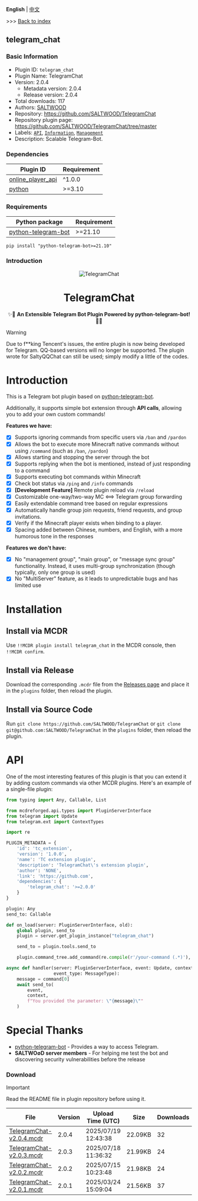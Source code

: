 **English** | [中文](readme-zh_cn.md)

\>\>\> [Back to index](/readme.md)

## telegram_chat

### Basic Information

- Plugin ID: `telegram_chat`
- Plugin Name: TelegramChat
- Version: 2.0.4
  - Metadata version: 2.0.4
  - Release version: 2.0.4
- Total downloads: 117
- Authors: [SALTWOOD](https://github.com/SALTWOOD)
- Repository: https://github.com/SALTWOOD/TelegramChat
- Repository plugin page: https://github.com/SALTWOOD/TelegramChat/tree/master
- Labels: [`API`](/labels/api/readme.md), [`Information`](/labels/information/readme.md), [`Management`](/labels/management/readme.md)
- Description: Scalable Telegram-Bot.

### Dependencies

| Plugin ID | Requirement |
| --- | --- |
| [online_player_api](/plugins/online_player_api/readme.md) | ^1.0.0 |
| [python](/plugins/python/readme.md) | \>=3.10 |

### Requirements

| Python package | Requirement |
| --- | --- |
| [python-telegram-bot](https://pypi.org/project/python-telegram-bot) | \>=21.10 |

```
pip install "python-telegram-bot>=21.10"
```

### Introduction

<div align="center">

![TelegramChat](https://socialify.git.ci/SALTWOOD/TelegramChat/image?description=1&font=Inter&forks=1&issues=1&language=1&name=1&owner=1&pattern=Plus&pulls=1&stargazers=1&theme=Auto)

# TelegramChat
✨🎉 **An Extensible Telegram Bot Plugin Powered by python-telegram-bot!** 🎉✨
</div>

> [!WARNING]  
> Due to f**king Tencent's issues, the entire plugin is now being developed for Telegram. QQ-based versions will no longer be supported.
> The plugin wrote for SaltyQQChat can still be used; simply modify a little of the codes.

# Introduction
This is a Telegram bot plugin based on [python-telegram-bot](https://github.com/python-telegram-bot/python-telegram-bot).

Additionally, it supports simple bot extension through **API calls**, allowing you to add your own custom commands!

**Features we have:**
- [x] Supports ignoring commands from specific users via `/ban` and `/pardon`
- [x] Allows the bot to execute more Minecraft native commands without using `/command` (such as `/ban`, `/pardon`)
- [x] Allows starting and stopping the server through the bot
- [x] Supports replying when the bot is mentioned, instead of just responding to a command
- [x] Supports executing bot commands within Minecraft
- [x] Check bot status via `/ping` and `/info` commands
- [x] **[Development Feature]** Remote plugin reload via `/reload`
- [x] Customizable one-way/two-way MC <==> Telegram group forwarding
- [x] Easily extendable command tree based on regular expressions
- [x] Automatically handle group join requests, friend requests, and group invitations.
- [x] Verify if the Minecraft player exists when binding to a player.
- [x] Spacing added between Chinese, numbers, and English, with a more humorous tone in the responses

**Features we don't have:**
- [x] No "management group", "main group", or "message sync group" functionality. Instead, it uses multi-group synchronization (though typically, only one group is used)
- [x] No "MultiServer" feature, as it leads to unpredictable bugs and has limited use

# Installation
## Install via MCDR
Use `!!MCDR plugin install telegram_chat` in the MCDR console, then `!!MCDR confirm`.

## Install via Release
Download the corresponding `.mcdr` file from the [Releases page](https://github.com/SALTWOOD/TelegramChat/releases) and place it in the `plugins` folder, then reload the plugin.

## Install via Source Code
Run `git clone https://github.com/SALTWOOD/TelegramChat` or `git clone git@github.com:SALTWOOD/TelegramChat` in the `plugins` folder, then reload the plugin.

# API
One of the most interesting features of this plugin is that you can extend it by adding custom commands via other MCDR plugins. Here's an example of a single-file plugin:

```Python
from typing import Any, Callable, List

from mcdreforged.api.types import PluginServerInterface
from telegram import Update
from telegram.ext import ContextTypes

import re

PLUGIN_METADATA = {
    'id': 'tc_extension',
    'version': '1.0.0',
    'name': 'TC extension plugin',
    'description': 'TelegramChat\'s extension plugin',
    'author': 'NONE',
    'link': 'https://github.com',
    'dependencies': {
        'telegram_chat': '>=2.0.0'
    }
}

plugin: Any
send_to: Callable

def on_load(server: PluginServerInterface, old):
    global plugin, send_to
    plugin = server.get_plugin_instance("telegram_chat")

    send_to = plugin.tools.send_to

    plugin.command_tree.add_command(re.compile(r'/your-command (.*)'), [str], handler)

async def handler(server: PluginServerInterface, event: Update, context: ContextTypes.DEFAULT_TYPE, command: List[str],
                  event_type: MessageType):
    message = command[0]
    await send_to(
        event,
        context,
        f"You provided the parameter: \"{message}\""
    )
```

# Special Thanks
- [python-telegram-bot](https://github.com/python-telegram-bot/python-telegram-bot) - Provides a way to access Telegram.
- **SALTWO∅D server members** - For helping me test the bot and discovering security vulnerabilities before the release

### Download

> [!IMPORTANT]
> Read the README file in plugin repository before using it.

| File | Version | Upload Time (UTC) | Size | Downloads | Operations |
| --- | --- | --- | --- | --- | --- |
| [TelegramChat-v2.0.4.mcdr](https://github.com/SALTWOOD/TelegramChat/releases/tag/v2.0.4) | 2.0.4 | 2025/07/19 12:43:38 | 22.09KB | 32 | [Download](https://github.com/SALTWOOD/TelegramChat/releases/download/v2.0.4/TelegramChat-v2.0.4.mcdr) |
| [TelegramChat-v2.0.3.mcdr](https://github.com/SALTWOOD/TelegramChat/releases/tag/v2.0.3) | 2.0.3 | 2025/07/18 11:36:32 | 21.99KB | 24 | [Download](https://github.com/SALTWOOD/TelegramChat/releases/download/v2.0.3/TelegramChat-v2.0.3.mcdr) |
| [TelegramChat-v2.0.2.mcdr](https://github.com/SALTWOOD/TelegramChat/releases/tag/v2.0.2) | 2.0.2 | 2025/07/15 10:23:48 | 21.98KB | 24 | [Download](https://github.com/SALTWOOD/TelegramChat/releases/download/v2.0.2/TelegramChat-v2.0.2.mcdr) |
| [TelegramChat-v2.0.1.mcdr](https://github.com/SALTWOOD/TelegramChat/releases/tag/v2.0.1) | 2.0.1 | 2025/03/24 15:09:04 | 21.56KB | 37 | [Download](https://github.com/SALTWOOD/TelegramChat/releases/download/v2.0.1/TelegramChat-v2.0.1.mcdr) |

